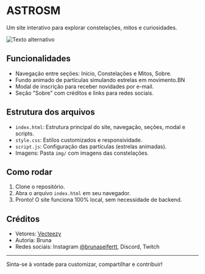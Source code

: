 # ASTROSM

Um site interativo para explorar constelações, mitos e curiosidades.

![Texto alternativo](<img width="1363" height="917" alt="ASTROSM" src="https://github.com/user-attachments/assets/1eff8b21-4351-45af-b69a-0579633f1c3a" />
 "ASTROM")

## Funcionalidades
- Navegação entre seções: Início, Constelações e Mitos, Sobre.
- Fundo animado de partículas simulando estrelas em movimento.BN
- Modal de inscrição para receber novidades por e-mail.
- Seção "Sobre" com créditos e links para redes sociais.

## Estrutura dos arquivos
- `index.html`: Estrutura principal do site, navegação, seções, modal e scripts.
- `style.css`: Estilos customizados e responsividade.
- `script.js`: Configuração das partículas (estrelas animadas).
- Imagens: Pasta `img/` com imagens das constelações.

## Como rodar
1. Clone o repositório.
2. Abra o arquivo `index.html` em seu navegador.
3. Pronto! O site funciona 100% local, sem necessidade de backend.

## Créditos
- Vetores: [Vecteezy](https://www.vecteezy.com/)
- Autoria: Bruna
- Redes sociais: Instagram [@brunaseifertt](https://instagram.com/brunaseifertt), Discord, Twitch

---

Sinta-se à vontade para customizar, compartilhar e contribuir!
